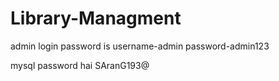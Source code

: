 # Library-Managment

admin login password is 
username-admin
password-admin123

mysql password hai SAranG193@
